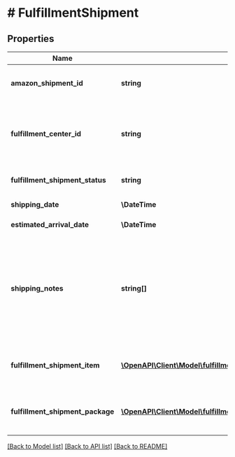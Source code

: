 # # FulfillmentShipment

## Properties

Name | Type | Description | Notes
------------ | ------------- | ------------- | -------------
**amazon_shipment_id** | **string** | A shipment identifier assigned by Amazon. |
**fulfillment_center_id** | **string** | An identifier for the fulfillment center that the shipment will be sent from. |
**fulfillment_shipment_status** | **string** | The current status of the shipment. |
**shipping_date** | **\DateTime** | Date timestamp | [optional]
**estimated_arrival_date** | **\DateTime** | Date timestamp | [optional]
**shipping_notes** | **string[]** | Provides additional insight into shipment timeline. Primairly used to communicate that actual delivery dates aren&#39;t available. | [optional]
**fulfillment_shipment_item** | [**\OpenAPI\Client\Model\fulfillment\outbound\FulfillmentShipmentItem[]**](FulfillmentShipmentItem.md) | An array of fulfillment shipment item information. |
**fulfillment_shipment_package** | [**\OpenAPI\Client\Model\fulfillment\outbound\FulfillmentShipmentPackage[]**](FulfillmentShipmentPackage.md) | An array of fulfillment shipment package information. | [optional]

[[Back to Model list]](../../README.md#models) [[Back to API list]](../../README.md#endpoints) [[Back to README]](../../README.md)
